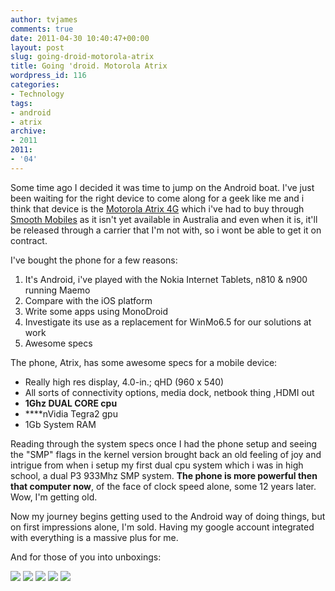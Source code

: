 ```yaml
---
author: tvjames
comments: true
date: 2011-04-30 10:40:47+00:00
layout: post
slug: going-droid-motorola-atrix
title: Going 'droid. Motorola Atrix
wordpress_id: 116
categories:
- Technology
tags:
- android
- atrix
archive: 
- 2011
2011:
- '04'
---
```


Some time ago I decided it was time to jump on the Android boat. I've just been waiting for the right device to come along for a geek like me and i think that device is the [Motorola Atrix 4G](http://www.motorola.com/Consumers/US-EN/Consumer-Product-and-Services/Mobile-Phones/Motorola-ATRIX-US-EN) which i've had to buy through [Smooth Mobiles](http://www.smoothmobiles.com.au) as it isn't yet available in Australia and even when it is, it'll be released through a carrier that I'm not with, so i wont be able to get it on contract.

I've bought the phone for a few reasons:
1. It's Android, i've played with the Nokia Internet Tablets, n810 & n900 running Maemo
2. Compare with the iOS platform
3. Write some apps using MonoDroid
4. Investigate its use as a replacement for WinMo6.5 for our solutions at work
5. Awesome specs

The phone, Atrix, has some awesome specs for a mobile device:
  * Really high res display, 4.0-in.; qHD (960 x 540)
  * All sorts of connectivity options, media dock, netbook thing ,HDMI out
  * **1Ghz DUAL CORE cpu**
  * ****nVidia Tegra2 gpu
  * 1Gb System RAM

Reading through the system specs once I had the phone setup and seeing the "SMP" flags in the kernel version brought back an old feeling of joy and intrigue from when i setup my first dual cpu system which i was in high school, a dual P3 933Mhz SMP system. **The phone is more powerful then that computer now**, of the face of clock speed alone, some 12 years later. Wow, I'm getting old.

Now my journey begins getting used to the Android way of doing things, but on first impressions alone, I'm sold. Having my google account integrated with everything is a massive plus for me.

And for those of you into unboxings:

[![](//i1370.photobucket.com/albums/ag258/thomasvjames/IMG_0194_zps03481329.jpg)](http://s1370.photobucket.com/user/thomasvjames/media/IMG_0194_zps03481329.jpg.html "photo IMG_0194_zps03481329.jpg")
[![](//i1370.photobucket.com/albums/ag258/thomasvjames/IMG_0195_zps6350a6da.jpg)](http://s1370.photobucket.com/user/thomasvjames/media/IMG_0195_zps6350a6da.jpg.html "photo IMG_0195_zps6350a6da.jpg")
[![](//i1370.photobucket.com/albums/ag258/thomasvjames/IMG_0196_zps192c1d87.jpg)](http://s1370.photobucket.com/user/thomasvjames/media/IMG_0196_zps192c1d87.jpg.html "photo IMG_0196_zps192c1d87.jpg")
[![](//i1370.photobucket.com/albums/ag258/thomasvjames/IMG_0197_zps48c3245d.jpg)](http://s1370.photobucket.com/user/thomasvjames/media/IMG_0197_zps48c3245d.jpg.html "photo IMG_0197_zps48c3245d.jpg")
[![](//i1370.photobucket.com/albums/ag258/thomasvjames/IMG_0199_zps4385f734.jpg)](http://s1370.photobucket.com/user/thomasvjames/media/IMG_0199_zps4385f734.jpg.html "photo IMG_0199_zps4385f734.jpg")
